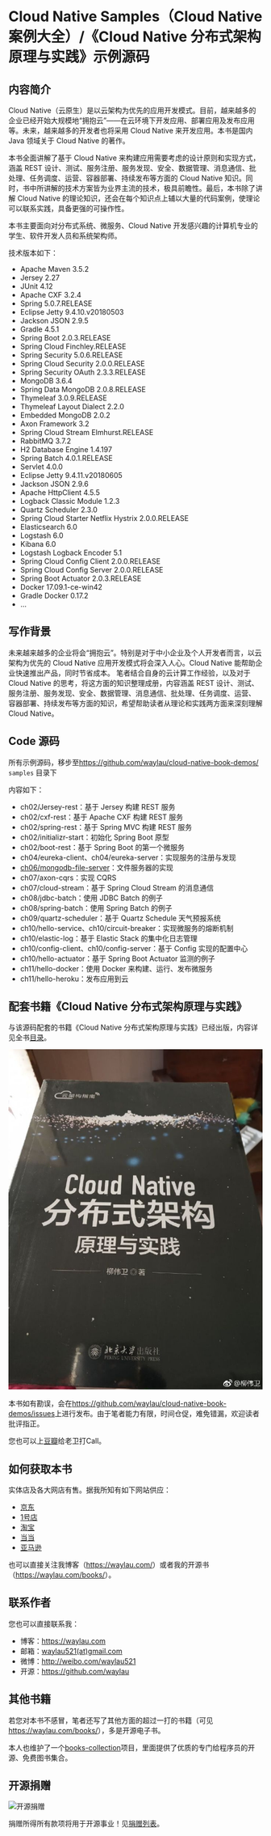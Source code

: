 # Cloud Native Samples（Cloud Native 案例大全）/《Cloud Native 分布式架构原理与实践》示例源码


## 内容简介

Cloud Native（云原生）是以云架构为优先的应用开发模式。目前，越来越多的企业已经开始大规模地“拥抱云”——在云环境下开发应用、部署应用及发布应用等。未来，越来越多的开发者也将采用 Cloud Native 来开发应用。本书是国内 Java 领域关于 Cloud Native 的著作。

本书全面讲解了基于 Cloud Native 来构建应用需要考虑的设计原则和实现方式，涵盖 REST 设计、测试、服务注册、服务发现、安全、数据管理、消息通信、批处理、任务调度、运营、容器部署、持续发布等方面的 Cloud Native 知识。同时，书中所讲解的技术方案皆为业界主流的技术，极具前瞻性。最后，本书除了讲解 Cloud Native 的理论知识，还会在每个知识点上辅以大量的代码案例，使理论可以联系实践，具备更强的可操作性。

本书主要面向对分布式系统、微服务、Cloud Native 开发感兴趣的计算机专业的学生、软件开发人员和系统架构师。

技术版本如下：

* Apache Maven 3.5.2
* Jersey 2.27
* JUnit 4.12
* Apache CXF 3.2.4
* Spring 5.0.7.RELEASE
* Eclipse Jetty 9.4.10.v20180503
* Jackson JSON 2.9.5
* Gradle 4.5.1
* Spring Boot 2.0.3.RELEASE
* Spring Cloud Finchley.RELEASE
* Spring Security 5.0.6.RELEASE
* Spring Cloud Security 2.0.0.RELEASE
* Spring Security OAuth 2.3.3.RELEASE
* MongoDB 3.6.4
* Spring Data MongoDB 2.0.8.RELEASE
* Thymeleaf 3.0.9.RELEASE
* Thymeleaf Layout Dialect 2.2.0
* Embedded MongoDB 2.0.2
* Axon Framework 3.2
* Spring Cloud Stream Elmhurst.RELEASE
* RabbitMQ 3.7.2
* H2 Database Engine 1.4.197
* Spring Batch 4.0.1.RELEASE
* Servlet 4.0.0
* Eclipse Jetty 9.4.11.v20180605
* Jackson JSON 2.9.6
* Apache HttpClient 4.5.5
* Logback Classic Module 1.2.3
* Quartz Scheduler 2.3.0
* Spring Cloud Starter Netflix Hystrix 2.0.0.RELEASE
* Elasticsearch 6.0
* Logstash 6.0
* Kibana 6.0
* Logstash Logback Encoder 5.1
* Spring Cloud Config Client 2.0.0.RELEASE
* Spring Cloud Config Server 2.0.0.RELEASE
* Spring Boot Actuator 2.0.3.RELEASE
* Docker 17.09.1-ce-win42
* Gradle Docker 0.17.2
* ...

## 写作背景

未来越来越多的企业将会“拥抱云”。特别是对于中小企业及个人开发者而言，以云架构为优先的 Cloud Native 应用开发模式将会深入人心。Cloud Native 能帮助企业快速推出产品，同时节省成本。
笔者结合自身的云计算工作经验，以及对于 Cloud Native 的思考，将这方面的知识整理成册，内容涵盖 REST 设计、测试、服务注册、服务发现、安全、数据管理、消息通信、批处理、任务调度、运营、
容器部署、持续发布等方面的知识，希望帮助读者从理论和实践两方面来深刻理解 Cloud Native。

## Code 源码

所有示例源码，移步至<https://github.com/waylau/cloud-native-book-demos/>  `samples` 目录下
 
内容如下：

* ch02/Jersey-rest：基于 Jersey 构建 REST 服务
* ch02/cxf-rest：基于 Apache CXF 构建 REST 服务
* ch02/spring-rest：基于 Spring MVC 构建 REST 服务
* ch02/initializr-start：初始化 Spring Boot 原型
* ch02/boot-rest：基于 Spring Boot 的第一个微服务
* ch04/eureka-client、ch04/eureka-server：实现服务的注册与发现
* [ch06/mongodb-file-server](https://github.com/waylau/mongodb-file-server)：文件服务器的实现
* ch07/axon-cqrs：实现 CQRS
* ch07/cloud-stream：基于 Spring Cloud Stream 的消息通信
* ch08/jdbc-batch：使用 JDBC Batch 的例子
* ch08/spring-batch：使用 Spring Batch 的例子
* ch09/quartz-scheduler：基于 Quartz Schedule 天气预报系统
* ch10/hello-service、ch10/circuit-breaker：实现微服务的熔断机制
* ch10/elastic-log：基于 Elastic Stack 的集中化日志管理
* ch10/config-client、ch10/config-server：基于 Config 实现的配置中心
* ch10/hello-actuator：基于 Spring Boot Actuator 监测的例子
* ch11/hello-docker：使用 Docker 来构建、运行、发布微服务
* ch11/hello-heroku：发布应用到云

## 配套书籍《Cloud Native 分布式架构原理与实践》


与该源码配套的书籍《Cloud Native 分布式架构原理与实践》已经出版，内容详见全书[目录](SUMMARY.md)。


![](images/cloud-native-book-demos-logo.jpg)


本书如有勘误，会在<https://github.com/waylau/cloud-native-book-demos/issues>上进行发布。由于笔者能力有限，时间仓促，难免错漏，欢迎读者批评指正。

您也可以上[豆瓣](https://book.douban.com/subject/30370024/)给老卫打Call。



## 如何获取本书

实体店及各大网店有售。据我所知有如下网站供应：

* [京东](https://search.jd.com/Search?keyword=%E6%9F%B3%E4%BC%9F%E5%8D%AB%20Cloud%20Native%20%E5%88%86%E5%B8%83%E5%BC%8F%E6%9E%B6%E6%9E%84%E5%8E%9F%E7%90%86%E4%B8%8E%E5%AE%9E%E8%B7%B5&enc=utf-8&wq=%E6%9F%B3%E4%BC%9F%E5%8D%AB%20Cloud%20Native%20%E5%88%86%E5%B8%83%E5%BC%8F%E6%9E%B6%E6%9E%84%E5%8E%9F%E7%90%86%E4%B8%8E%E5%AE%9E%E8%B7%B5&pvid=eb51cddd78e34081b875aad66e1f3112)
* [1号店](http://search.yhd.com/c0-0/k%25E6%259F%25B3%25E4%25BC%259F%25E5%258D%25AB%2520Cloud%2520Native%2520%25E5%2588%2586%25E5%25B8%2583%25E5%25BC%258F%25E6%259E%25B6%25E6%259E%2584%25E5%258E%259F%25E7%2590%2586%25E4%25B8%258E%25E5%25AE%259E%25E8%25B7%25B5/)
* [淘宝](https://s.taobao.com/search?q=%E6%9F%B3%E4%BC%9F%E5%8D%AB+Cloud+Native+%E5%88%86%E5%B8%83%E5%BC%8F%E6%9E%B6%E6%9E%84%E5%8E%9F%E7%90%86%E4%B8%8E%E5%AE%9E%E8%B7%B5&imgfile=&js=1&stats_click=search_radio_all%3A1&initiative_id=staobaoz_20190126&ie=utf8)
* [当当](http://search.dangdang.com/?key=%C1%F8%CE%B0%CE%C0%20Cloud%20Native%20%B7%D6%B2%BC%CA%BD%BC%DC%B9%B9%D4%AD%C0%ED%D3%EB%CA%B5%BC%F9&act=input&noresult=1)
* [亚马逊](https://www.amazon.cn/s/ref=nb_sb_noss?__mk_zh_CN=%E4%BA%9A%E9%A9%AC%E9%80%8A%E7%BD%91%E7%AB%99&url=search-alias%3Daps&field-keywords=%E6%9F%B3%E4%BC%9F%E5%8D%AB+Cloud+Native+%E5%88%86%E5%B8%83%E5%BC%8F%E6%9E%B6%E6%9E%84%E5%8E%9F%E7%90%86%E4%B8%8E%E5%AE%9E%E8%B7%B5&rh=i%3Aaps%2Ck%3A%E6%9F%B3%E4%BC%9F%E5%8D%AB+Cloud+Native+%E5%88%86%E5%B8%83%E5%BC%8F%E6%9E%B6%E6%9E%84%E5%8E%9F%E7%90%86%E4%B8%8E%E5%AE%9E%E8%B7%B5)


也可以直接关注我博客（<https://waylau.com/>）或者我的开源书（<https://waylau.com/books/>）。


## 联系作者

您也可以直接联系我：

* 博客：https://waylau.com
* 邮箱：[waylau521(at)gmail.com](mailto:waylau521@gmail.com)
* 微博：http://weibo.com/waylau521
* 开源：https://github.com/waylau

## 其他书籍

若您对本书不感冒，笔者还写了其他方面的超过一打的书籍（可见<https://waylau.com/books/>），多是开源电子书。

本人也维护了一个[books-collection](https://github.com/waylau/books-collection)项目，里面提供了优质的专门给程序员的开源、免费图书集合。

## 开源捐赠


![开源捐赠](https://waylau.com/images/showmethemoney-sm.jpg)

捐赠所得所有款项将用于开源事业！见[捐赠列表](https://waylau.com/donate/)。
